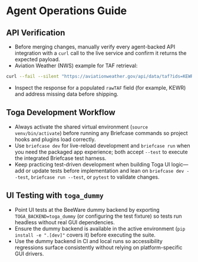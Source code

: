 # Agent Operations Guide

## API Verification

- Before merging changes, manually verify every agent-backed API integration with a `curl` call to the live service and confirm it returns the expected payload.
- Aviation Weather (NWS) example for TAF retrieval:

```bash
curl --fail --silent "https://aviationweather.gov/api/data/taf?ids=KEWR&format=json"
```

- Inspect the response for a populated `rawTAF` field (for example, KEWR) and address missing data before shipping.

## Toga Development Workflow

- Always activate the shared virtual environment (`source venv/bin/activate`) before running any Briefcase commands so project hooks and plugins load correctly.
- Use `briefcase dev` for live-reload development and `briefcase run` when you need the packaged app experience; both accept `--test` to execute the integrated Briefcase test harness.
- Keep practicing test-driven development when building Toga UI logic—add or update tests before implementation and lean on `briefcase dev --test`, `briefcase run --test`, or `pytest` to validate changes.

## UI Testing with `toga_dummy`

- Point UI tests at the BeeWare dummy backend by exporting `TOGA_BACKEND=toga_dummy` (or configuring the test fixture) so tests run headless without real GUI dependencies.
- Ensure the dummy backend is available in the active environment (`pip install -e ".[dev]"` covers it) before executing the suite.
- Use the dummy backend in CI and local runs so accessibility regressions surface consistently without relying on platform-specific GUI drivers.
